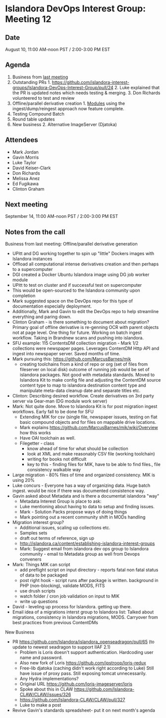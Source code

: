 # Islandora DevOps Interest Group: Meeting 12

## Date

August 10, 11:00 AM-noon PST / 2:00-3:00 PM EST

## Agenda

1. Business from [last meeting](https://github.com/islandora-interest-groups/Islandora-DevOps-Interest-Group/blob/master/meetings/11.md)
  1. Outstanding PRs
    1. https://github.com/islandora-interest-groups/Islandora-DevOps-Interest-Group/pull/24
    2. Luke explained that the PR is updated notes which needs testing & merging. 
    3. Don Richards volunteered to test and review
  1. Offline/parallel derivative creation
    1. [Modules](https://github.com/mjordan/islandora_dump_datastreams) using the ingest/dump/reingest approach now feature complete. 
  1. Testing Compound Batch
1. Round table updates
1. New business
   2. Alternative ImageServer (Djatoka)

## Attendees

* Mark Jordan
* Gavin Morris
* Luke Taylor
* David Keiser-Clark
* Don Richards
* Melissa Anez
* Ed Fugikawa
* Clinton Graham

## Next meeting

September 14, 11:00 AM-noon PST / 2:00-3:00 PM EST

## Notes from the call
Business from last meeting: Offline/parallel derivative generation
* UPitt and DG working together to spin up "little" Dockers images with Islandora instances
* Offload all computational intense derivatives creation and then perhaps to a supercomputer
* DGI created a Docker Ubuntu Islandora image using DG job worker module
* UPitt to test on cluster and if successful test on supercomputer
* This would be open-sourced to the Islandora community upon completion
* Mark suggested space on the DevOps repo for this type of documentation especially deployment. 
* Additionally, Mark and Gavin to edit the DevOps repo to help streamline everything and paring down.
* Clinton Graham - is there something to document about migration? Primary goal of offline derivative is re-genning OCR with parent objects not at page level. One thing for future. Working on batch ingest workflow. Taking in Brandnew scans and pushing into islandora.
* SFU example: 115 ContentsDM collection migration - Mark 1/2 collections were newspaper pages. Leverages ContentDM Http API and ingest into newspaper server. Saved months of time. 
* Mark pursuing this: https://github.com/MarcusBarnes/mik
  * creating toolchains from a kind of repo or org (set of files from fileserver on local disk) outcome of running job would be set of islandora packages. Not good with metadata standards. Moved to Islandora Kit to make config file and adjusting the ContentDM source content type to map to islandora destination content type and manipulate meta-data cleanup date and separate titles etc. 
* Clinton: Describing desired workflow. Create derivatives on 3rd party server via Gear-man (DG module work server)
* Mark: Not quite done. Move to Islandora Kit is for post migration ingest workflows. Early fall to be done for SFU
  * Extending MIK for csv (single file, newspaper issues, testing on flat basic compound objects and for files on mappable drive locations.
  * Mark explains https://github.com/MarcusBarnes/mik/wiki/Overview how this works
  * Have OAI toolchain as well.
  * Filegetter - class 
    * know ahead of time for what should be collection
    * look at XML and make reasonably CSV file (working toolchain) 
    * writing for books not difficult
    * key to this - finding files for MIK, have to be able to find files., file consistency walkable way
* Large migration - 80% files of time and organized consistency. MIK is using 20% 
* Luke concurs - Everyone has a way of organizing data. Huge batch ingest. would be nice if there was documented consistence way. 
* Gavin asked about Metadata and is there a documentat islandora "way"
  * Metadata Interest Group is place to ask: 
  * Luke mentioning about having to data to setup and finding issues.
  * Mark - Solution Packs propose ways of doing things
  * Mark pointing out a recent community shift in MODs handling
* Migration interest group?
  * Additional issues, scaling up collections etc.
  * Samples sets
  * draft out terms of reference, sign up
  * http://islandora.ca/content/establishing-islandora-interest-groups
  * Mark: Suggest email  from islandora dev ops group to Islandora community - email to Metadata group as well from Devops conveners
* Mark: Things MIK can script
  * add preflight script on input directory - reports fatal non fatal status of data to be packaged
  * post right hook - script runs after package is written. background in PHP (non-blocking), validate MODS, FITS
  * use drush scripts
  * watch folder / cron job validation on input to MIK
  * write up questions
* David - leveling up process for Islandora. getting up there.
* Email idea of a migrations interst group to Islandora list: Talked about migrations, consistency in Islandora migrations, MODS. Carryover from best practices from previous ContentDMs

New Business

* PR https://github.com/Islandora/islandora_openseadragon/pull/65 (to update to newest seadragon to support IIAF 2.1)
  * Problem is Loris doesn't support authentication. Hardcoding user name and password. 
  * Also new fork of Loris https://github.com/jpstroop/loris-redux
  * Free-lib djatoka (caching didn't work right according to Luke) Still have issue of proxy pass. Still exposing tomcat unnecessarily. 
  * Any Hydra implementations? 
  * Original URL https://github.com/loris-imageserver/loris
  * Spoke about this in CLAW https://github.com/Islandora-CLAW/CLAW/issues/326
  * https://github.com/Islandora-CLAW/CLAW/pull/327
  * Luke to make a post
* Revive Gavin's standards spreadsheet- put it on next month's agenda 







